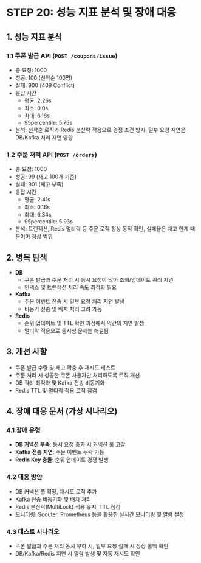 # STEP 20: 성능 지표 분석 및 장애 대응

## 1. 성능 지표 분석

### 1.1 쿠폰 발급 API (`POST /coupons/issue`)
- 총 요청: 1000
- 성공: 100 (선착순 100명)
- 실패: 900 (409 Conflict)
- 응답 시간
  - 평균: 2.26s
  - 최소: 0.0s
  - 최대: 6.18s
  - 95percentile: 5.75s
- 분석: 선착순 로직과 Redis 분산락 적용으로 경쟁 조건 방지, 일부 요청 지연은 DB/Kafka 처리 지연 영향

### 1.2 주문 처리 API (`POST /orders`)
- 총 요청: 1000
- 성공: 99 (재고 100개 기준)
- 실패: 901 (재고 부족)
- 응답 시간
  - 평균: 2.41s
  - 최소: 0.16s
  - 최대: 6.34s
  - 95percentile: 5.93s
- 분석: 트랜잭션, Redis 멀티락 등 주문 로직 정상 동작 확인, 실패율은 재고 한계 때문이며 정상 범위

## 2. 병목 탐색

- **DB**
  - 쿠폰 발급과 주문 처리 시 동시 요청이 많아 조회/업데이트 쿼리 지연
  - 인덱스 및 트랜잭션 처리 속도 최적화 필요
- **Kafka**
  - 주문 이벤트 전송 시 일부 요청 처리 지연 발생
  - 비동기 전송 및 배치 처리 고려 가능
- **Redis**
  - 순위 업데이트 및 TTL 확인 과정에서 약간의 지연 발생
  - 멀티락 적용으로 동시성 문제는 해결됨

## 3. 개선 사항

- 쿠폰 발급 수량 및 재고 확충 후 재시도 테스트
- 주문 처리 시 성공한 쿠폰 사용자만 처리하도록 로직 개선
- DB 쿼리 최적화 및 Kafka 전송 비동기화
- Redis TTL 및 멀티락 적용 로직 점검

## 4. 장애 대응 문서 (가상 시나리오)

### 4.1 장애 유형
- **DB 커넥션 부족**: 동시 요청 증가 시 커넥션 풀 고갈
- **Kafka 전송 지연**: 주문 이벤트 누락 가능
- **Redis Key 충돌**: 순위 업데이트 경쟁 발생

### 4.2 대응 방안
- DB 커넥션 풀 확장, 재시도 로직 추가
- Kafka 전송 비동기화 및 배치 처리
- Redis 분산락(MultiLock) 적용 유지, TTL 점검
- 모니터링: Scouter, Prometheus 등을 활용한 실시간 모니터링 및 알람 설정

### 4.3 테스트 시나리오
- 쿠폰 발급과 주문 처리 동시 부하 시, 일부 요청 실패 시 정상 롤백 확인
- DB/Kafka/Redis 지연 시 알람 발생 및 자동 재시도 확인
